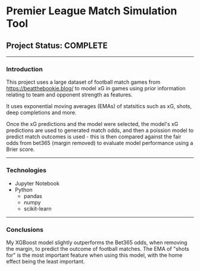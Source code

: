 # Premier League Match Simulation Tool

## Project Status: COMPLETE

---

### Introduction
This project uses a large dataset of football match games from https://beatthebookie.blog/ to model xG in games using prior information relating to team and opponent strength as features.

It uses exponential moving averages (EMAs) of statsitics such as xG, shots, deep completions and more. 

Once the xG predictions and the model were selected, the model's xG predictions are used to generated match odds, and then a poission model to predict match outcomes is used - this is then compared against the fair odds from bet365 (margin removed) to evaluate model performance using a Brier score.

---

### Technologies
- Jupyter Notebook
- Python
  - pandas
  - numpy
  - scikit-learn

 ---

### Conclusions
My XGBoost model slightly outperforms the Bet365 odds, when removing the margin, to predict the outcome of football matches. The EMA of "shots for" is the most important feature when using this model, with the home effect being the least important.
